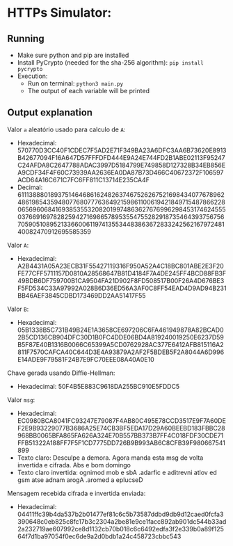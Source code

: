 # HTTPs Simulator:

## Running
 - Make sure python and pip are installed
 - Install PyCrypto (needed for the sha-256 algorithm): `pip install pycrypto`
 - Execution:
   -  Run on terminal:  `python3 main.py`
   -  The output of each variable will be printed


## Output explanation
Valor `a` aleatório usado para calculo de `A`:
- Hexadecimal: 570770D3CC40F1CDEC7F5AD2E71F349BA23A6DFC3AA6B73620E8913B42677094F16A647D57FFFDFD444E9A24E744FD2B1ABE02113F95247C24AFDA8C2647788ADAC3997D5184799E749858D127328B34EB856EA9CDF34F4F60C73939AA2636EA0DA87B73D466C40672372F106597ACD64A16C671C7FC6FF811C13714E235CA4F
- Decimal:
61113888018937514646861624826374675262675216984340776789624861985435948077680777636492159861100619421849715487866228065696068416938535532082019974863627676996298453174624555037669169782825942716986578953554755282918735464393756756705905108952133660061197413553448386367283324256216797248140082470912695585359

Valor `A`:
 - Hexadecimal: A2B4431A05A23ECB31F55427119316F950A52A4C18BC801ABE2E3F20FE77CFF5711157D0810A28568647B81D4184F7A4DE245FF4BCD88FB3F49BDB6DF759700B1CA9504FA21D902F8FD508517B00F26A4D676BE3F5FD534C33A97992A028B6D36ED56A3AF0C8FF54EAD4D9AD94B231BB46AEF3845CDBD173469DD2AA51417F55

Valor `B`:
 - Hexadecimal: 05B1338B5C731B49B24E1A3658CE697206C6FA461949878A82BCAD02B5CD136CB904DFC30D1B0FC4DDE06BD4A819240019250E6237D59B5F87E40B1316B0066C65399A5CD0762928AC377E6412AFB815116A2811F7570CAFCA40C644D3E4A93879A2AF2F5BDEB5F2A8044A6D996E14ADE9F79581F24B7E9FC70EEE08A40A0E10

Chave gerada usando Diffie-Hellman:
- Hexadecimal: 50F4B5E883C9618DA255BC910E5FDDC5

Valor `msg`:
- Hexadecimal: EC0980BCA8041FC93247E79087F4AB80C495E78CCD3517E9F7A60DEF2E9B93229077B3686A25E74CB3BF5EDA17D29A60BEEBD183FBBC28968BB0065BFA865FA626A324E70B557BB373B7FF4C018FDF30CDE71FFB51322A188FF7F5F1CD7775DD726B9B993AB6C8CFB39F980667541899
- Texto claro:
  Desculpe a demora. Agora manda esta msg de volta invertida e cifrada. Abs e bom domingo
- Texto claro invertida:
  ognimod mob e sbA .adarfic e aditrevni atlov ed gsm atse adnam arogA .aromed a eplucseD

Mensagem recebida cifrada e invertida enviada:
- Hexadecimal: 
04411ffc39b4da537b2b01477ef81c6c5b73587ddbd9db9d12caed0fcfa3390648c0eb825c8fc17b3c2304a2be81e9ce1facc892ab901dc544b33ad2a232719ae607992ce8d1132cb70b018c6c6492edfa3f2e339b0a89f12564f7d1ba97054f0ec6de9a2d0bdb1a24c458723cbbc543